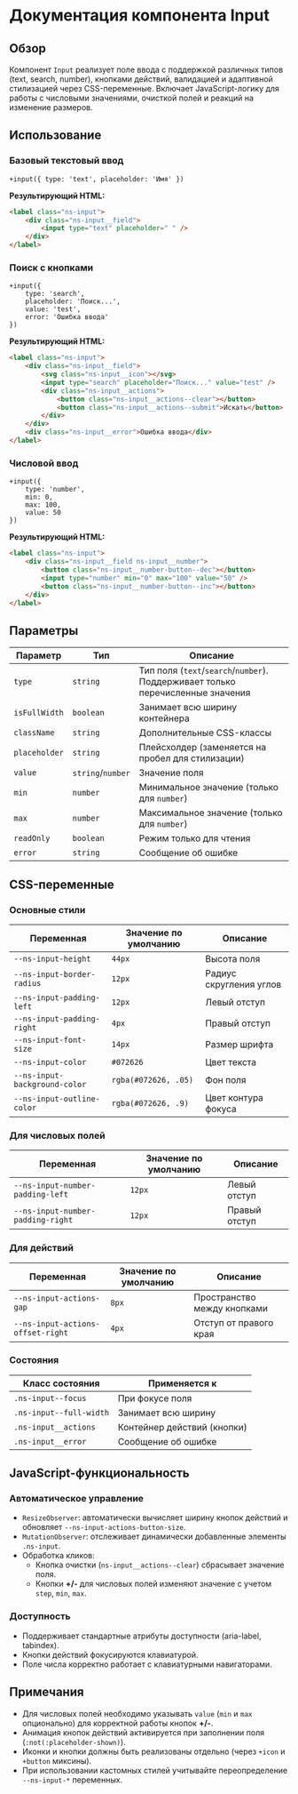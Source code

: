 # Документация компонента Input

## Обзор
Компонент `Input` реализует поле ввода с поддержкой различных типов (text, search, number), кнопками действий, валидацией и адаптивной стилизацией через CSS-переменные. Включает JavaScript-логику для работы с числовыми значениями, очисткой полей и реакций на изменение размеров.

## Использование

### Базовый текстовый ввод
```pug
+input({ type: 'text', placeholder: 'Имя' })
```

**Результирующий HTML:**

```html
<label class="ns-input">
    <div class="ns-input__field">
        <input type="text" placeholder=" " />
    </div>
</label>
```

### Поиск с кнопками
```pug
+input({ 
    type: 'search', 
    placeholder: 'Поиск...', 
    value: 'test',
    error: 'Ошибка ввода'
})
```

**Результирующий HTML:**

```html
<label class="ns-input">
    <div class="ns-input__field">
        <svg class="ns-input__icon"></svg>
        <input type="search" placeholder="Поиск..." value="test" />
        <div class="ns-input__actions">
            <button class="ns-input__actions--clear"></button>
            <button class="ns-input__actions--submit">Искать</button>
        </div>
    </div>
    <div class="ns-input__error">Ошибка ввода</div>
</label>
```


### Числовой ввод

```pug
+input({ 
    type: 'number', 
    min: 0, 
    max: 100,
    value: 50
})
```

**Результирующий HTML:**

```html
<label class="ns-input">
    <div class="ns-input__field ns-input__number">
        <button class="ns-input__number-button--dec"></button>
        <input type="number" min="0" max="100" value="50" />
        <button class="ns-input__number-button--inc"></button>
    </div>
</label>
```

## Параметры
| Параметр | Тип | Описание |
|----------|-----|----------|
| `type` | `string` | Тип поля (`text`/`search`/`number`). Поддерживает только перечисленные значения |
| `isFullWidth` | `boolean` | Занимает всю ширину контейнера |
| `className` | `string` | Дополнительные CSS-классы |
| `placeholder` | `string` | Плейсхолдер (заменяется на пробел для стилизации) |
| `value` | `string`/`number` | Значение поля |
| `min` | `number` | Минимальное значение (только для `number`) |
| `max` | `number` | Максимальное значение (только для `number`) |
| `readOnly` | `boolean` | Режим только для чтения |
| `error` | `string` | Сообщение об ошибке |


## CSS-переменные

### Основные стили
| Переменная | Значение по умолчанию | Описание |
|------------|-----------------------|----------|
| `--ns-input-height` | `44px` | Высота поля |
| `--ns-input-border-radius` | `12px` | Радиус скругления углов |
| `--ns-input-padding-left` | `12px` | Левый отступ |
| `--ns-input-padding-right` | `4px` | Правый отступ |
| `--ns-input-font-size` | `14px` | Размер шрифта |
| `--ns-input-color` | `#072626` | Цвет текста |
| `--ns-input-background-color` | `rgba(#072626, .05)` | Фон поля |
| `--ns-input-outline-color` | `rgba(#072626, .9)` | Цвет контура фокуса |

### Для числовых полей
| Переменная | Значение по умолчанию | Описание |
|------------|-----------------------|----------|
| `--ns-input-number-padding-left` | `12px` | Левый отступ |
| `--ns-input-number-padding-right` | `12px` | Правый отступ |

### Для действий
| Переменная | Значение по умолчанию | Описание |
|------------|-----------------------|----------|
| `--ns-input-actions-gap` | `8px` | Пространство между кнопками |
| `--ns-input-actions-offset-right` | `4px` | Отступ от правого края |

### Состояния
| Класс состояния | Применяется к |
|-----------------|---------------|
| `.ns-input--focus` | При фокусе поля |
| `.ns-input--full-width` | Занимает всю ширину |
| `.ns-input__actions` | Контейнер действий (кнопки) |
| `.ns-input__error` | Сообщение об ошибке |

## JavaScript-функциональность

### Автоматическое управление
- `ResizeObserver`: автоматически вычисляет ширину кнопок действий и обновляет `--ns-input-actions-button-size`.
- `MutationObserver`: отслеживает динамически добавленные элементы `.ns-input`.
- Обработка кликов:
    - Кнопка очистки (`ns-input__actions--clear`) сбрасывает значение поля.
    - Кнопки **+/-** для числовых полей изменяют значение с учетом `step`, `min`, `max`.

### Доступность
- Поддерживает стандартные атрибуты доступности (aria-label, tabindex).
- Кнопки действий фокусируются клавиатурой.
- Поле числа корректно работает с клавиатурными навигаторами.

## Примечания
- Для числовых полей необходимо указывать `value` (`min` и `max` опционально) для корректной работы кнопок **+/-**.
- Анимация кнопок действий активируется при заполнении поля (`:not(:placeholder-shown)`).
- Иконки и кнопки должны быть реализованы отдельно (через `+icon` и `+button` миксины).
- При использовании кастомных стилей учитывайте переопределение `--ns-input-*` переменных.